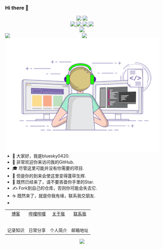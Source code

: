 ### Hi there 👋

<!--
**bluesky0420/bluesky0420** is a ✨ _special_ ✨ repository because its `README.md` (this file) appears on your GitHub profile.

Here are some ideas to get you started:

- 🔭 I’m currently working on ...
- 🌱 I’m currently learning ...
- 👯 I’m looking to collaborate on ...
- 🤔 I’m looking for help with ...
- 💬 Ask me about ...
- 📫 How to reach me: ...
- 😄 Pronouns: ...
- ⚡ Fun fact: ...
-->

<div align="center">
  <img src="https://github-readme-stats.vercel.app/api?username=bluesky0420&count_private=true&show_icons=true&theme=tokyonight&line_height=27">
  <img src="https://github-readme-stats.vercel.app/api/top-langs/?username=bluesky0420&theme=tokyonight">
</div>

<div align="center">
  <a href="https://github.com/bluesky0420/picx-image-hosting">
    <img src="https://github-readme-stats.vercel.app/api/pin/?username=bluesky0420&repo=picx-image-hosting&theme=tokyonight" />
  </a>
  <a href="https://github.com/bluesky0420/hexo-blog-comments">
    <img src="https://github-readme-stats.vercel.app/api/pin/?username=bluesky0420&repo=hexo-blog-comments&theme=tokyonight" />
  </a>
  <a href="https://github.com/bluesky0420/bluesky0420.github.io">
    <img src="https://github-readme-stats.vercel.app/api/pin/?username=bluesky0420&repo=bluesky0420.github.io&theme=tokyonight" />
  </a>
  <a href="https://github.com/bluesky0420/picgo-image-hosting">
    <img src="https://github-readme-stats.vercel.app/api/pin/?username=bluesky0420&repo=picgo-image-hosting&theme=tokyonight" />
  </a>
</div>

<div align="center">
  <img src="https://github-readme-activity-graph.vercel.app/graph?username=bluesky0420&theme=vue">
</div>

<div align="center">
  <img align="left" src="https://github-readme-streak-stats.herokuapp.com/?user=bluesky0420&theme=tokyonight" width="45%">
  <img align="right" src="https://github-profile-trophy.vercel.app/?username=bluesky0420&theme=tokyonight" width="50%">
</div>

<img align="right" alt="GIF" src="https://raw.githubusercontent.com/devSouvik/devSouvik/master/gif3.gif" width="500"/>

- 🔭 大家好，我是bluesky0420.
- 🤔 非常欢迎你来访问我的GitHub.
- 🎓 尽管这里可能并没有你需要的项目.
- 💼 但是你的到来会使这里变得蓬荜生辉.
- 🌱 既然已经来了，请不要吝啬你手里的Star.
- ✍️ Fork到自己的仓库，否则你可能会失去它.
- ☕ 既然来了，就是你我有缘，联系我交朋友.
- 
<table>
  <tbody>
    <tr valign="top">
      <td width="25%" align="center">
        <a href="https://bluesky0420.github.io">博客</a>
        <br><br><br>
        记录知识
      </td>
      <td width="25%" align="center">
        <a href="https://space.bilibili.com/15610216">哔哩哔哩</a>
        <br><br><br>
        日常分享
      </td>
      <td width="25%" align="center">
        <a href="https://bluesky0420.github.io/about/">关于我</a>
        <br><br><br>
        个人简介
      </td>
      <td width="25%" align="center">
        <a href="mailto:bluesky.coder0420@gmail.com">联系我</a>
        <br><br><br>
        邮箱地址
      </td>
    </tr>
  </tbody>
</table>

<div align="center">
  <img src="https://komarev.com/ghpvc/?username=bluesky0420">
</div>

